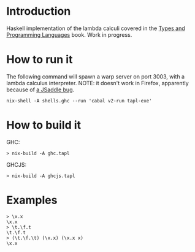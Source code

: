 # Introduction

Haskell implementation of the lambda calculi covered in the [Types and Programming Languages](https://www.cis.upenn.edu/~bcpierce/tapl/) book. Work in progress.

# How to run it

The following command will spawn a warp server on port 3003, with a lambda calculus interpreter. NOTE: it doesn't work in Firefox, apparently because of [a JSaddle bug](https://github.com/ghcjs/jsaddle/issues/64).

```
nix-shell -A shells.ghc --run 'cabal v2-run tapl-exe'
```

# How to build it

GHC:

```
> nix-build -A ghc.tapl
```

GHCJS:

```
> nix-build -A ghcjs.tapl
```

# Examples

```
> \x.x
\x.x
> \t.\f.t
\t.\f.t
> (\t.\f.\t) (\x.x) (\x.x x)
\x.x
```
